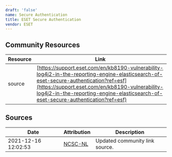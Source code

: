 ```yaml
---
draft: 'false'
name: Secure Authentication
title: ESET Secure Authentication
vendor: ESET
---
```



## Community Resources
| Resource | Link |
| --- | --- |
| source | [https://support.eset.com/en/kb8190-vulnerability-log4j2-in-the-reporting-engine-elasticsearch-of-eset-secure-authentication?ref=esf](https://support.eset.com/en/kb8190-vulnerability-log4j2-in-the-reporting-engine-elasticsearch-of-eset-secure-authentication?ref=esf) |


## Sources
| Date | Attribution | Description |
| --- | --- | --- |
| 2021-12-16 12:02:53 | [NCSC-NL](https://github.com/NCSC-NL/log4shell/blob/main/software/README.md) | Updated community link source.  |
